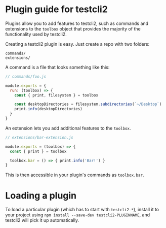 # Plugin guide for testcli2

Plugins allow you to add features to testcli2, such as commands and
extensions to the `toolbox` object that provides the majority of the functionality
used by testcli2.

Creating a testcli2 plugin is easy. Just create a repo with two folders:

```
commands/
extensions/
```

A command is a file that looks something like this:

```js
// commands/foo.js

module.exports = {
  run: (toolbox) => {
    const { print, filesystem } = toolbox

    const desktopDirectories = filesystem.subdirectories(`~/Desktop`)
    print.info(desktopDirectories)
  }
}
```

An extension lets you add additional features to the `toolbox`.

```js
// extensions/bar-extension.js

module.exports = (toolbox) => {
  const { print } = toolbox

  toolbox.bar = () => { print.info('Bar!') }
}
```

This is then accessible in your plugin's commands as `toolbox.bar`.

# Loading a plugin

To load a particular plugin (which has to start with `testcli2-*`),
install it to your project using `npm install --save-dev testcli2-PLUGINNAME`,
and testcli2 will pick it up automatically.
